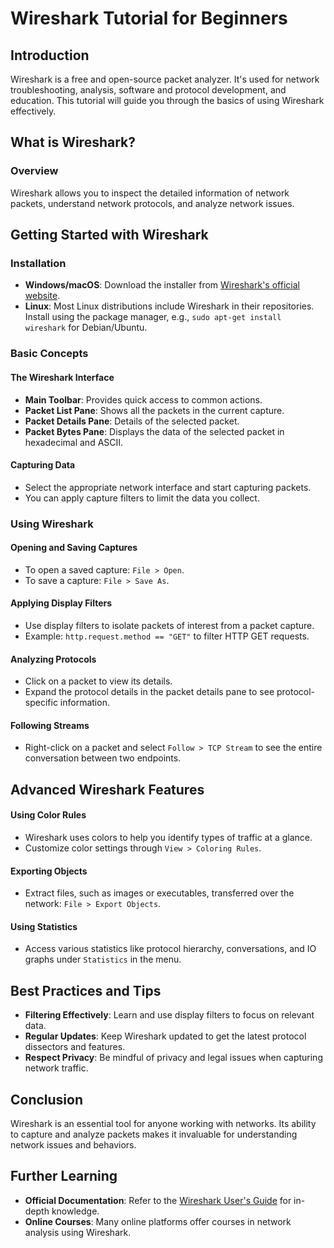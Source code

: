 # Wireshark Tutorial for Beginners

## Introduction

Wireshark is a free and open-source packet analyzer. It's used for network troubleshooting, analysis, software and protocol development, and education. This tutorial will guide you through the basics of using Wireshark effectively.

## What is Wireshark?

### Overview

Wireshark allows you to inspect the detailed information of network packets, understand network protocols, and analyze network issues.

## Getting Started with Wireshark

### Installation

- **Windows/macOS**: Download the installer from [Wireshark's official website](https://www.wireshark.org/download.html).
- **Linux**: Most Linux distributions include Wireshark in their repositories. Install using the package manager, e.g., `sudo apt-get install wireshark` for Debian/Ubuntu.

### Basic Concepts

#### The Wireshark Interface

- **Main Toolbar**: Provides quick access to common actions.
- **Packet List Pane**: Shows all the packets in the current capture.
- **Packet Details Pane**: Details of the selected packet.
- **Packet Bytes Pane**: Displays the data of the selected packet in hexadecimal and ASCII.

#### Capturing Data

- Select the appropriate network interface and start capturing packets.
- You can apply capture filters to limit the data you collect.

### Using Wireshark

#### Opening and Saving Captures

- To open a saved capture: `File > Open`.
- To save a capture: `File > Save As`.

#### Applying Display Filters

- Use display filters to isolate packets of interest from a packet capture.
- Example: `http.request.method == "GET"` to filter HTTP GET requests.

#### Analyzing Protocols

- Click on a packet to view its details.
- Expand the protocol details in the packet details pane to see protocol-specific information.

#### Following Streams

- Right-click on a packet and select `Follow > TCP Stream` to see the entire conversation between two endpoints.

## Advanced Wireshark Features

#### Using Color Rules

- Wireshark uses colors to help you identify types of traffic at a glance.
- Customize color settings through `View > Coloring Rules`.

#### Exporting Objects

- Extract files, such as images or executables, transferred over the network: `File > Export Objects`.

#### Using Statistics

- Access various statistics like protocol hierarchy, conversations, and IO graphs under `Statistics` in the menu.

## Best Practices and Tips

- **Filtering Effectively**: Learn and use display filters to focus on relevant data.
- **Regular Updates**: Keep Wireshark updated to get the latest protocol dissectors and features.
- **Respect Privacy**: Be mindful of privacy and legal issues when capturing network traffic.

## Conclusion

Wireshark is an essential tool for anyone working with networks. Its ability to capture and analyze packets makes it invaluable for understanding network issues and behaviors.

## Further Learning

- **Official Documentation**: Refer to the [Wireshark User's Guide](https://www.wireshark.org/docs/wsug_html/) for in-depth knowledge.
- **Online Courses**: Many online platforms offer courses in network analysis using Wireshark.

